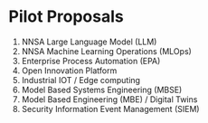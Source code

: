 # Pilot Proposals

  
  
  
  1. NNSA Large Language Model (LLM)
  1. NNSA Machine Learning Operations (MLOps)
  1. Enterprise Process Automation (EPA)
  1. Open Innovation Platform 
  1. Industrial IOT / Edge computing
  1. Model Based Systems Engineering (MBSE)
  1. Model Based Engineering (MBE) / Digital Twins
  1. Security Information Event Management (SIEM)









